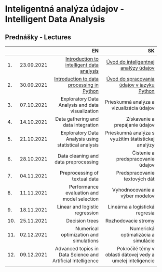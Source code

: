 # Inteligentná analýza údajov - Intelligent Data Analysis
## Prednášky - Lectures

|         |              | EN                                                          | SK                                                          |
| :-------| :----------: | ----------------------------------------------------------: | ----------------------------------------------------------: |
| 1.      | 23.09.2021   | [Introduction to intelligent data analysis](https://docs.google.com/presentation/d/158Np8xuvO8XFn94PuyXi2fVbi7qR_agvgoEgX5njgR8/present?usp=sharing)                   | [Úvod do inteligentnej analýzy údajov](https://docs.google.com/presentation/d/158Np8xuvO8XFn94PuyXi2fVbi7qR_agvgoEgX5njgR8/present?usp=sharing)                        |
| 2.      | 30.09.2021   | [Introduction to data processing in Python](https://docs.google.com/presentation/d/10BBgiIQemlg9TJMifJs3sGxqzj2QneT2jguTwUgVu8U/present?usp=sharing)                   | [Úvod do spracovania údajov v jazyku Python](https://docs.google.com/presentation/d/10BBgiIQemlg9TJMifJs3sGxqzj2QneT2jguTwUgVu8U/present?usp=sharing)                  |
| 3.      | 07.10.2021   | Exploratory Data Analysis and data visualization            | Prieskumná analýza a vizualizácia údajov                    |
| 4.      | 14.10.2021   | Data gathering and data integration                         | Získavanie a prepájanie údajov                              |
| 5.      | 21.10.2021   | Exploratory Data Analysis using statistical analysis        | Prieskumná analýza s využitím štatistickej analýzy          |
| 6.      | 28.10.2021   | Data cleaning and data preprocessing                        | Čistenie a predspracovanie údajov                           |
| 7.      | 04.11.2021   | Preprocessing of textual data                               | Predspracovanie textových dát                               |
| 8.      | 11.11.2021   | Performance evaluation and model selection                  | Vyhodnocovanie a výber modelov                              |
| 9.      | 18.11.2021   | Linear and logistic regression                              | Lineárna a logistická regresia                              |
| 10.     | 25.11.2021   | Decision trees                                              | Rozhodovacie stromy                                         |
| 11.     | 02.12.2021   | Numerical optimization and simulations                      | Numerická optimalizácia a simulácie                         |
| 12.     | 09.12.2021   | Advanced topics in Data Science and Artificial Intelligence | Pokročilé témy v oblasti dátovej vedy a umelej inteligencie |
|         |              |                                                             |                                                             |
